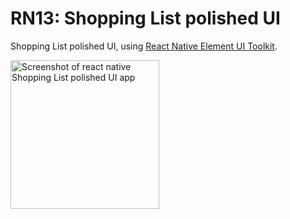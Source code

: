 # RN13: Shopping List polished UI
Shopping List polished UI, using [React Native Element UI Toolkit](https://react-native-training.github.io/react-native-elements/).


<a href="https://raw.githubusercontent.com/Claudiferock/Mobile-Programming/master/img/RN13.gif"><img src="https://raw.githubusercontent.com/Claudiferock/Mobile-Programming/master/img/RN13.gif" alt="Screenshot of react native Shopping List polished UI app" width="238"/></a>  
